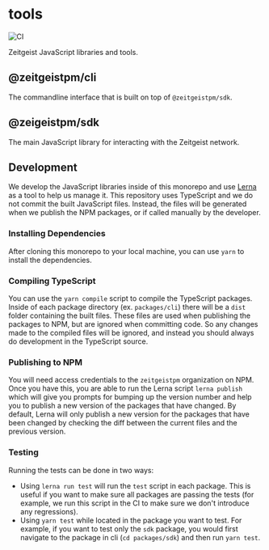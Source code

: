 # tools

![CI](https://github.com/zeitgeistpm/tools/workflows/CI/badge.svg)

Zeitgeist JavaScript libraries and tools.

## @zeitgeistpm/cli

The commandline interface that is built on top of `@zeitgeistpm/sdk`.

## @zeigeistpm/sdk

The main JavaScript library for interacting with the Zeitgeist network.

## Development

We develop the JavaScript libraries inside of this monorepo and use [Lerna](https://github.com/lerna/lerna) as a tool to help us manage it. This repository uses TypeScript and we do not commit the built JavaScript files. Instead, the files will be generated when we publish the NPM packages, or if called manually by the developer.

### Installing Dependencies

After cloning this monorepo to your local machine, you can use `yarn` to install the dependencies.

### Compiling TypeScript

You can use the `yarn compile` script to compile the TypeScript packages. Inside of each package directory (ex. `packages/cli`) there will be a `dist` folder containing the built files. These files are used when publishing the packages to NPM, but are ignored when committing code. So any changes made to the compiled files will be ignored, and instead you should always do development in the TypeScript source.

### Publishing to NPM

You will need access credentials to the `zeitgeistpm` organization on NPM. Once you have this, you are able to run the Lerna script `lerna publish` which will give you prompts for bumping up the version number and help you to publish a new version of the packages that have changed. By default, Lerna will only publish a new version for the packages that have been changed by checking the diff between the current files and the previous version.

### Testing

Running the tests can be done in two ways:

 - Using `lerna run test` will run the `test` script in each package. This is useful if you want to make sure all packages are passing the tests (for example, we run this script in the CI to make sure we don't introduce any regressions).
 - Using `yarn test` while located in the package you want to test. For example, if you want to test only the `sdk` package, you would first navigate to the package in cli (`cd packages/sdk`) and then run `yarn test`.
 